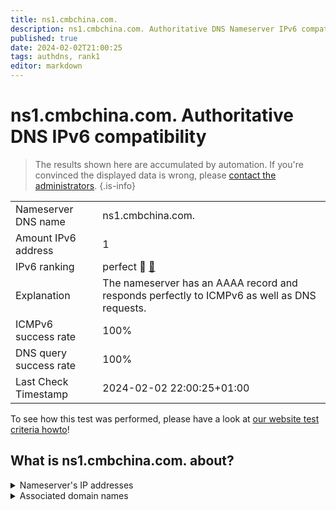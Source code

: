 ```yaml
---
title: ns1.cmbchina.com.
description: ns1.cmbchina.com. Authoritative DNS Nameserver IPv6 compatibility
published: true
date: 2024-02-02T21:00:25
tags: authdns, rank1
editor: markdown
---
```


# ns1.cmbchina.com. Authoritative DNS IPv6 compatibility

> The results shown here are accumulated by automation. If you're convinced the displayed data is wrong, please [contact the administrators](/howto/chat). 
{.is-info}




|   |   |
| - | - |
| Nameserver DNS name | ns1.cmbchina.com.
| Amount IPv6 address | 1
| IPv6 ranking | perfect :1st_place_medal: [🔗](/howto/ranking) |
| Explanation | The nameserver has an AAAA record and responds perfectly to ICMPv6 as well as DNS requests. |
| ICMPv6 success rate | 100%|
| DNS query success rate | 100% |
| Last Check Timestamp | 2024-02-02 22:00:25+01:00 |

To see how this test was performed, please have a look at [our website test criteria howto](/howto/testcriteria/authdns)!


## What is ns1.cmbchina.com. about?




<details>
<summary>Nameserver's IP addresses</summary>

240e:6b1:420:100::88

</details>



<details>
<summary>Associated domain names</summary>

www.cmbchina.com

</details>
